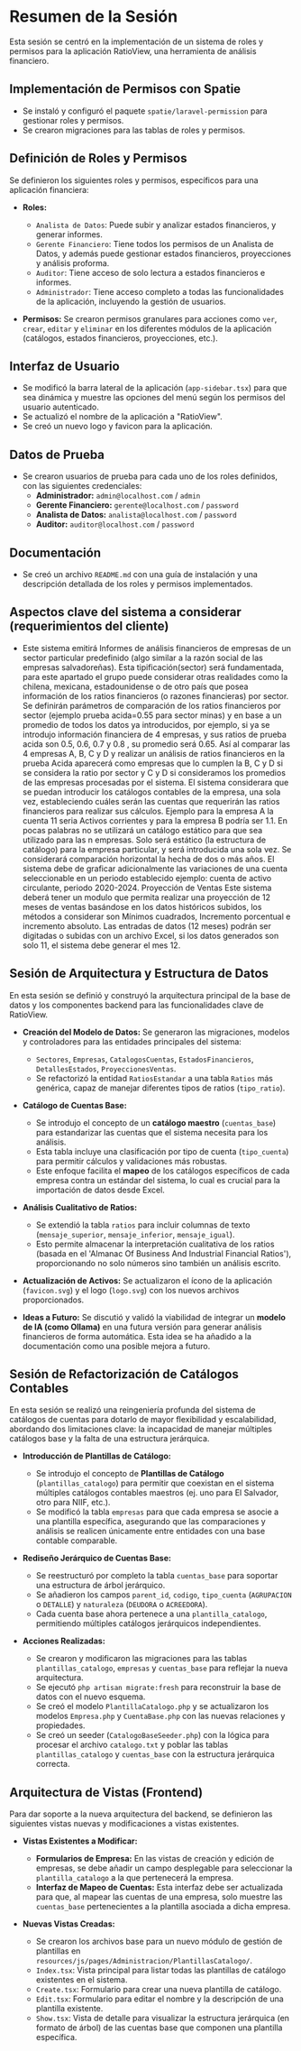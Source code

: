 # Resumen de la Sesión

Esta sesión se centró en la implementación de un sistema de roles y permisos para la aplicación RatioView, una herramienta de análisis financiero.

## Implementación de Permisos con Spatie

*   Se instaló y configuró el paquete `spatie/laravel-permission` para gestionar roles y permisos.
*   Se crearon migraciones para las tablas de roles y permisos.

## Definición de Roles y Permisos

Se definieron los siguientes roles y permisos, específicos para una aplicación financiera:

*   **Roles:**
    *   `Analista de Datos`: Puede subir y analizar estados financieros, y generar informes.
    *   `Gerente Financiero`: Tiene todos los permisos de un Analista de Datos, y además puede gestionar estados financieros, proyecciones y análisis proforma.
    *   `Auditor`: Tiene acceso de solo lectura a estados financieros e informes.
    *   `Administrador`: Tiene acceso completo a todas las funcionalidades de la aplicación, incluyendo la gestión de usuarios.

*   **Permisos:** Se crearon permisos granulares para acciones como `ver`, `crear`, `editar` y `eliminar` en los diferentes módulos de la aplicación (catálogos, estados financieros, proyecciones, etc.).

## Interfaz de Usuario

*   Se modificó la barra lateral de la aplicación (`app-sidebar.tsx`) para que sea dinámica y muestre las opciones del menú según los permisos del usuario autenticado.
*   Se actualizó el nombre de la aplicación a "RatioView".
*   Se creó un nuevo logo y favicon para la aplicación.

## Datos de Prueba

*   Se crearon usuarios de prueba para cada uno de los roles definidos, con las siguientes credenciales:
    *   **Administrador:** `admin@localhost.com` / `admin`
    *   **Gerente Financiero:** `gerente@localhost.com` / `password`
    *   **Analista de Datos:** `analista@localhost.com` / `password`
    *   **Auditor:** `auditor@localhost.com` / `password`

## Documentación

*   Se creó un archivo `README.md` con una guía de instalación y una descripción detallada de los roles y permisos implementados.


## Aspectos clave del sistema a considerar (requerimientos del cliente)

* Este sistema emitirá Informes de análisis financieros de empresas de un sector particular predefinido (algo similar a la razón social de las empresas salvadoreñas). Esta tipificación(sector) será fundamentada, para este apartado el grupo puede considerar otras realidades como la 
chilena, mexicana, estadounidense o de otro país que posea información de los ratios financieros (o razones financieras) por sector.  Se definirán parámetros de comparación de los ratios financieros por sector (ejemplo prueba acida=0.55 para sector minas) y en base a un promedio de todos los datos ya introducidos, por ejemplo, si ya se introdujo información financiera de 4 empresas, y sus ratios de prueba acida son 0.5, 0.6, 0.7 y 0.8 , su promedio será  0.65. Así al comparar las 4 empresas A, B, C y D y realizar un análisis de ratios financieros en la prueba Acida aparecerá como empresas que lo cumplen la B, C y D si se considera la ratio por sector y C y D si consideramos los promedios de las empresas procesadas por el sistema. El sistema considerara que se puedan introducir los catálogos contables de la empresa, una sola vez, estableciendo cuáles serán las cuentas que requerirán las ratios financieros para realizar sus cálculos.  Ejemplo para la empresa A la cuenta 11 seria Activos corrientes y para la empresa B podría ser 1.1. En pocas palabras no se utilizará un catálogo estático para que sea utilizado para las n empresas. Solo será estático (la estructura de catálogo) para la empresa particular, y será  introducida una sola vez.  Se considerará comparación horizontal la hecha de dos o más años. El sistema debe de graficar adicionalmente las variaciones de una cuenta seleccionable en un periodo establecido  ejemplo: cuenta de activo circulante, periodo 2020-2024. Proyección de Ventas Este sistema deberá tener un modulo que permita realizar una proyección de 12 meses de ventas basándose en los datos históricos subidos, los métodos a considerar son Mínimos cuadrados, Incremento porcentual e incremento absoluto.  Las entradas de datos (12 meses) podrán ser digitadas o subidas con un archivo Excel, si los datos generados son solo 11, el sistema debe generar el mes 12. 

## Sesión de Arquitectura y Estructura de Datos

En esta sesión se definió y construyó la arquitectura principal de la base de datos y los componentes backend para las funcionalidades clave de RatioView.

*   **Creación del Modelo de Datos:** Se generaron las migraciones, modelos y controladores para las entidades principales del sistema:
    *   `Sectores`, `Empresas`, `CatalogosCuentas`, `EstadosFinancieros`, `DetallesEstados`, `ProyeccionesVentas`.
    *   Se refactorizó la entidad `RatiosEstandar` a una tabla `Ratios` más genérica, capaz de manejar diferentes tipos de ratios (`tipo_ratio`).

*   **Catálogo de Cuentas Base:**
    *   Se introdujo el concepto de un **catálogo maestro** (`cuentas_base`) para estandarizar las cuentas que el sistema necesita para los análisis.
    *   Esta tabla incluye una clasificación por tipo de cuenta (`tipo_cuenta`) para permitir cálculos y validaciones más robustas.
    *   Este enfoque facilita el **mapeo** de los catálogos específicos de cada empresa contra un estándar del sistema, lo cual es crucial para la importación de datos desde Excel.

*   **Análisis Cualitativo de Ratios:**
    *   Se extendió la tabla `ratios` para incluir columnas de texto (`mensaje_superior`, `mensaje_inferior`, `mensaje_igual`).
    *   Esto permite almacenar la interpretación cualitativa de los ratios (basada en el 'Almanac Of Business And Industrial Financial Ratios'), proporcionando no solo números sino también un análisis escrito.

*   **Actualización de Activos:** Se actualizaron el ícono de la aplicación (`favicon.svg`) y el logo (`logo.svg`) con los nuevos archivos proporcionados.

*   **Ideas a Futuro:** Se discutió y validó la viabilidad de integrar un **modelo de IA (como Ollama)** en una futura versión para generar análisis financieros de forma automática. Esta idea se ha añadido a la documentación como una posible mejora a futuro.

## Sesión de Refactorización de Catálogos Contables

En esta sesión se realizó una reingeniería profunda del sistema de catálogos de cuentas para dotarlo de mayor flexibilidad y escalabilidad, abordando dos limitaciones clave: la incapacidad de manejar múltiples catálogos base y la falta de una estructura jerárquica.

*   **Introducción de Plantillas de Catálogo:**
    *   Se introdujo el concepto de **Plantillas de Catálogo** (`plantillas_catalogo`) para permitir que coexistan en el sistema múltiples catálogos contables maestros (ej. uno para El Salvador, otro para NIIF, etc.).
    *   Se modificó la tabla `empresas` para que cada empresa se asocie a una plantilla específica, asegurando que las comparaciones y análisis se realicen únicamente entre entidades con una base contable comparable.

*   **Rediseño Jerárquico de Cuentas Base:**
    *   Se reestructuró por completo la tabla `cuentas_base` para soportar una estructura de árbol jerárquico.
    *   Se añadieron los campos `parent_id`, `codigo`, `tipo_cuenta` (`AGRUPACION` o `DETALLE`) y `naturaleza` (`DEUDORA` o `ACREEDORA`).
    *   Cada cuenta base ahora pertenece a una `plantilla_catalogo`, permitiendo múltiples catálogos jerárquicos independientes.

*   **Acciones Realizadas:**
    *   Se crearon y modificaron las migraciones para las tablas `plantillas_catalogo`, `empresas` y `cuentas_base` para reflejar la nueva arquitectura.
    *   Se ejecutó `php artisan migrate:fresh` para reconstruir la base de datos con el nuevo esquema.
    *   Se creó el modelo `PlantillaCatalogo.php` y se actualizaron los modelos `Empresa.php` y `CuentaBase.php` con las nuevas relaciones y propiedades.
    *   Se creó un seeder (`CatalogoBaseSeeder.php`) con la lógica para procesar el archivo `catalogo.txt` y poblar las tablas `plantillas_catalogo` y `cuentas_base` con la estructura jerárquica correcta.

## Arquitectura de Vistas (Frontend)

Para dar soporte a la nueva arquitectura del backend, se definieron las siguientes vistas nuevas y modificaciones a vistas existentes.

*   **Vistas Existentes a Modificar:**
    *   **Formularios de Empresa:** En las vistas de creación y edición de empresas, se debe añadir un campo desplegable para seleccionar la `plantilla_catalogo` a la que pertenecerá la empresa.
    *   **Interfaz de Mapeo de Cuentas:** Esta interfaz debe ser actualizada para que, al mapear las cuentas de una empresa, solo muestre las `cuentas_base` pertenecientes a la plantilla asociada a dicha empresa.

*   **Nuevas Vistas Creadas:**
    *   Se crearon los archivos base para un nuevo módulo de gestión de plantillas en `resources/js/pages/Administracion/PlantillasCatalogo/`.
    *   `Index.tsx`: Vista principal para listar todas las plantillas de catálogo existentes en el sistema.
    *   `Create.tsx`: Formulario para crear una nueva plantilla de catálogo.
    *   `Edit.tsx`: Formulario para editar el nombre y la descripción de una plantilla existente.
    *   `Show.tsx`: Vista de detalle para visualizar la estructura jerárquica (en formato de árbol) de las cuentas base que componen una plantilla específica.